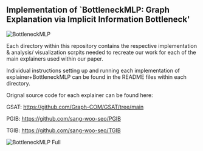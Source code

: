 ## Implementation of `BottleneckMLP: Graph Explanation via Implicit Information Bottleneck'

![BottleneckMLP]([https://github.com/CallieSardina/BottleneckMLP/BottleneckMLP.png](https://github.com/CallieSardina/BottleneckMLP/blob/main/BottleneckMLP.png) "BottleneckMLP")


Each directory within this repository contains the respective implementation & analysis/ visualization scrpits needed to recreate our work for each of the main explainers used within our paper.

Individual instructions setting up and running each implementation of explainer+BottleneckMLP can be found in the README files within each directory.

Orignal source code for each explainer can be found here:

GSAT: https://github.com/Graph-COM/GSAT/tree/main

PGIB: https://github.com/sang-woo-seo/PGIB

TGIB: https://github.com/sang-woo-seo/TGIB

![BottleneckMLP Full]([https://github.com/CallieSardina/BottleneckMLP/BottleneckMLP_full.png](https://github.com/CallieSardina/BottleneckMLP/blob/main/BottleneckMLP_full.png) "BottleneckMLP")
